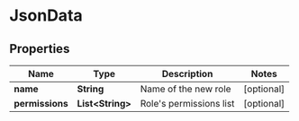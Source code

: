 
# JsonData

## Properties
Name | Type | Description | Notes
------------ | ------------- | ------------- | -------------
**name** | **String** | Name of the new role |  [optional]
**permissions** | **List&lt;String&gt;** | Role&#39;s permissions list |  [optional]



